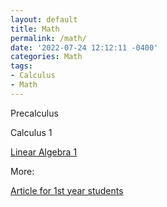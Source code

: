 ```yaml
---
layout: default
title: Math 
permalink: /math/
date: '2022-07-24 12:12:11 -0400'
categories: Math
tags:
- Calculus
- Math
---
```


Precalculus

Calculus 1

[Linear Algebra 1](https://github.com/avipars/CS-Resources/tree/main/math/linearalgebra)

More: 

[Article for 1st year students](https://tech.aviparshan.com/2022/06/math-required-for-computer-science-1st.html)
